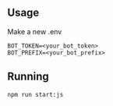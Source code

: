 ## Usage
Make a new .env
```
BOT_TOKEN=<your_bot_token>
BOT_PREFIX=<your_bot_prefix>
```

## Running
```npm run start:js```